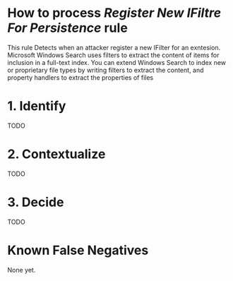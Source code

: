# How to process *Register New IFiltre For Persistence* rule
This rule Detects when an attacker register a new IFilter for an exntesion. Microsoft Windows Search uses filters to extract the content of items for inclusion in a full-text index. You can extend Windows Search to index new or proprietary file types by writing filters to extract the content, and property handlers to extract the properties of files

# 1. Identify
TODO

# 2. Contextualize
TODO

# 3. Decide
TODO

# Known False Negatives
None yet.

